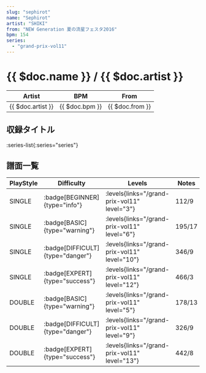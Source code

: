 ```yaml
---
slug: "sephirot"
name: "Sephirot"
artist: "SHIKI"
from: "NEW Generation 夏の流星フェスタ2016"
bpm: 154
series:
  - "grand-prix-vol11"
---
```


# {{ $doc.name }} / {{ $doc.artist }}

|Artist|BPM|From|
|------|---|----|
|{{ $doc.artist }}|{{ $doc.bpm }}|{{ $doc.from }}|

## 収録タイトル

:series-list{:series="series"}

## 譜面一覧

|PlayStyle|Difficulty|Levels|Notes|Movie|
|---------|----------|------|-----|-----|
|SINGLE| :badge[BEGINNER]{type="info"}| :levels{links="/grand-prix-vol11" level="3"}|112/9||
|SINGLE| :badge[BASIC]{type="warning"}| :levels{links="/grand-prix-vol11" level="6"}|195/17||
|SINGLE| :badge[DIFFICULT]{type="danger"}| :levels{links="/grand-prix-vol11" level="10"}|346/9||
|SINGLE| :badge[EXPERT]{type="success"}| :levels{links="/grand-prix-vol11" level="12"}|466/3||
|DOUBLE| :badge[BASIC]{type="warning"}| :levels{links="/grand-prix-vol11" level="5"}|178/13||
|DOUBLE| :badge[DIFFICULT]{type="danger"}| :levels{links="/grand-prix-vol11" level="9"}|326/9||
|DOUBLE| :badge[EXPERT]{type="success"}| :levels{links="/grand-prix-vol11" level="13"}|442/8||
